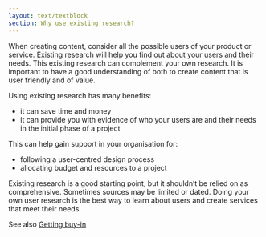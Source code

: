 ```yaml
---
layout: text/textblock
section: Why use existing research?
---
```

When creating content, consider all the possible users of your product or service. Existing research will help you find out about your users and their needs. This existing research can complement your own research. It is important to have a good understanding of both to create content that is user friendly and of value.

Using existing research has many benefits:
- it can save time and money 
- it can provide you with evidence of who your users are and their needs in the initial phase of a project

This can help gain support in your organisation for:
- following a user-centred design process
- allocating budget and resources to a project

Existing research is a good starting point, but it shouldn’t be relied on as comprehensive.  Sometimes sources may be limited or dated. Doing your own user research is the best way to learn about users and create services that meet their needs.

See also [Getting buy-in]()